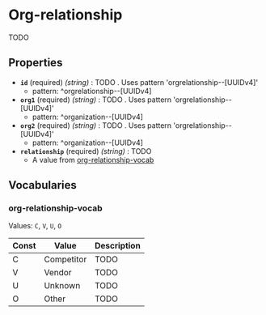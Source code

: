 # Org-relationship
TODO

## Properties
- **`id`** (required) *(string)* : TODO . Uses pattern 'orgrelationship--[UUIDv4]'
	- pattern: ^orgrelationship--[UUIDv4]
- **`org1`** (required) *(string)* : TODO . Uses pattern 'orgrelationship--[UUIDv4]'
	- pattern: ^organization--[UUIDv4]
- **`org2`** (required) *(string)* : TODO . Uses pattern 'orgrelationship--[UUIDv4]'
	- pattern: ^organization--[UUIDv4]
- **`relationship`** (required) *(string)* : TODO
	- A value from [org-relationship-vocab](#org-relationship-vocab)

## Vocabularies

### org-relationship-vocab

Values: `C`, `V`, `U`, `O`

| Const | Value | Description |
| --- | --- | --- |
| C | Competitor | TODO|
| V | Vendor | TODO|
| U | Unknown | TODO|
| O | Other | TODO|
